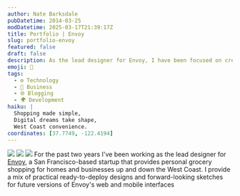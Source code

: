 ```yaml
---
author: Nate Barksdale
pubDatetime: 2014-03-25
modDatetime: 2025-03-17T21:39:17Z
title: Portfolio | Envoy
slug: portfolio-envoy
featured: false
draft: false
description: As the lead designer for Envoy, I have been focused on creating innovative and practical designs for our users. My work includes both ready-to-deploy designs and visionary concepts for future web and mobile interfaces. Based on the context provided, the relevant geolocation coordinates for San Francisco, where Envoy is based, would be approximately 37.7749° N, 122.4194° W.
emoji: 🛒
tags:
  - ⚙️ Technology
  - 💼 Business
  - 🌐 Blogging
  - 🌍 Development
haiku: |
  Shopping made simple,  
  Digital dreams take shape,  
  West Coast convenience.
coordinates: [37.7749, -122.4194]
---
```


![](@assets/images/portfolio-envoy-website.jpg) ![](@assets/images/portfolio-envoy-phones.jpg) ![](@assets/images/portfolio-envoy-card.jpg) For the past two years I've been working as the lead designer for [Envoy](http://helloenvoy.com), a San Francisco-based startup that provides personal grocery shopping for homes and businesses up and down the West Coast. I provide a mix of practical ready-to-deploy designs and forward-looking sketches for future versions of Envoy's web and mobile interfaces
